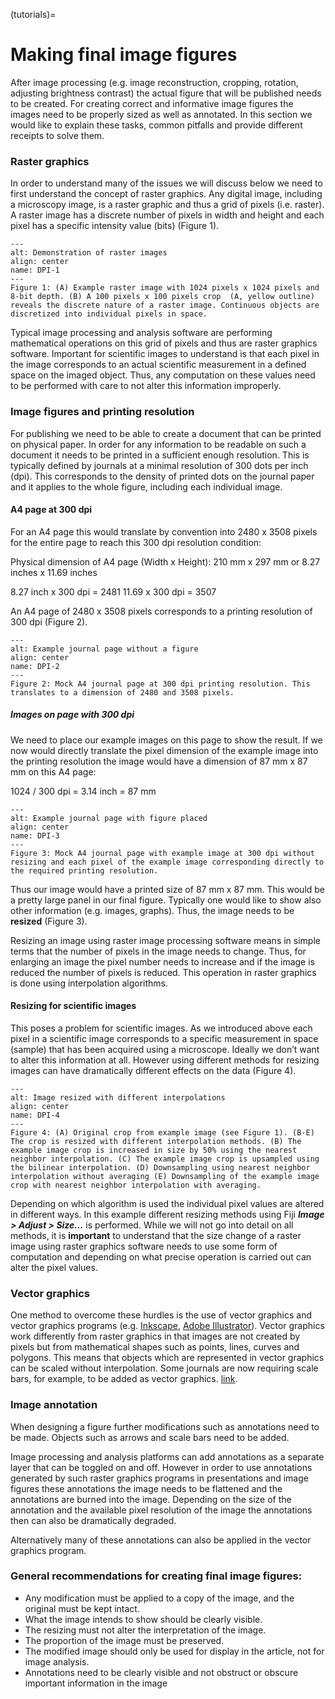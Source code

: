 (tutorials)=
# Making final image figures 

After image processing (e.g. image reconstruction, cropping, rotation, adjusting brightness contrast) the actual figure that will be published needs to be created. For creating correct and informative image figures the images need to be properly sized as well as annotated. In this section we would like to explain these tasks, common pitfalls and provide different receipts to solve them.


### Raster graphics

In order to understand many of the issues we will discuss below we need to first understand the concept of raster graphics. Any digital image, including a microscopy image, is a raster graphic and thus a grid of pixels (i.e. raster). A raster image has a discrete number of pixels in width and height and each pixel has a specific intensity value (bits) (Figure 1).

```{figure} /final_image_figures_resources/DPI_Fig1.png
---
alt: Demonstration of raster images
align: center
name: DPI-1
---
Figure 1: (A) Example raster image with 1024 pixels x 1024 pixels and 8-bit depth. (B) A 100 pixels x 100 pixels crop  (A, yellow outline) reveals the discrete nature of a raster image. Continuous objects are discretized into individual pixels in space. 
```

Typical image processing and analysis software are performing mathematical operations on this grid of pixels and thus are raster graphics software. Important for scientific images to understand is that each pixel in the image corresponds to an actual scientific measurement in a defined space on the imaged object. Thus, any computation on these values need to be performed with care to not alter this information improperly.  


### Image figures and printing resolution


For publishing we need to be able to create a document that can be printed on physical paper. In order for any information to be readable on such a document it needs to be printed in a sufficient enough resolution. This is typically defined by journals at a minimal resolution of 300 dots per inch (dpi). This corresponds to the density of printed dots on the journal paper and it applies to the whole figure, including each individual image. 

#### A4 page at 300 dpi

For an A4 page this would translate by convention into 2480 x 3508 pixels for the entire page to reach this 300 dpi resolution condition: 

Physical dimension of A4 page (Width x Height): 210 mm x 297 mm or 8.27 inches x 11.69 inches

8.27 inch x 300 dpi = 2481
11.69 x 300 dpi = 3507

An A4 page of 2480 x 3508 pixels corresponds to a printing resolution of 300 dpi (Figure 2). 

```{figure} /final_image_figures_resources/DPI_Fig2.png
---
alt: Example journal page without a figure
align: center
name: DPI-2
---
Figure 2: Mock A4 journal page at 300 dpi printing resolution. This translates to a dimension of 2480 and 3508 pixels. 
```

##### Images on page with 300 dpi

We need to place our example images on this page to show the result. If we now would directly translate the pixel dimension of the example image into the printing resolution the image would have a dimension of 87 mm x 87 mm on this A4 page: 


1024 / 300 dpi  = 3.14 inch = 87 mm 

```{figure} /final_image_figures_resources/DPI_Fig3.png
---
alt: Example journal page with figure placed
align: center
name: DPI-3
---
Figure 3: Mock A4 journal page with example image at 300 dpi without resizing and each pixel of the example image corresponding directly to the required printing resolution. 
```

Thus our image would have a printed size of 87 mm x 87 mm. This would be a pretty large panel in our final figure. Typically one would like to show also other information (e.g. images, graphs). Thus, the image needs to be **resized** (Figure 3). 

Resizing an image using raster image processing software means in simple terms that the number of pixels in the image needs to change. Thus, for enlarging an image the pixel number needs to increase and if the image is reduced the number of pixels is reduced. This operation in raster graphics is done using interpolation algorithms. 

#### Resizing for scientific images

This poses a problem for scientific images. As we introduced above each pixel in a scientific image corresponds to a specific measurement in space (sample) that has been acquired using a microscope. Ideally we don’t want to alter this information at all. However using different methods for resizing images can have dramatically different effects on the data (Figure 4).

```{figure} /final_image_figures_resources/DPI_Fig4.png
---
alt: Image resized with different interpolations
align: center
name: DPI-4
---
Figure 4: (A) Original crop from example image (see Figure 1). (B-E) The crop is resized with different interpolation methods. (B) The example image crop is increased in size by 50% using the nearest neighbor interpolation. (C) The example image crop is upsampled using the bilinear interpolation. (D) Downsampling using nearest neighbor interpolation without averaging (E) Downsampling of the example image crop with nearest neighbor interpolation with averaging. 
```

Depending on which algorithm is used the individual pixel values are altered in different ways. In this example different resizing methods using Fiji _**Image > Adjust > Size...**_ is performed. While we will not go into detail on all methods, it is **important** to understand that the size change of a raster image using raster graphics software needs to use some form of computation and depending on what precise operation is carried out can alter the pixel values.

### Vector graphics

One method to overcome these hurdles is the use of vector graphics and vector graphics programs (e.g. [Inkscape](https://inkscape.org/), [Adobe Illustrator](https://en.wikipedia.org/wiki/Adobe_Illustrator)). Vector graphics work differently from raster graphics in that images are not created by pixels but from mathematical shapes such as points, lines, curves and polygons. This means that objects which are represented in vector graphics can be scaled without interpolation. Some journals are now requiring scale bars, for example, to be added as vector graphics. [link](https://www.google.com/url?q=https://www.nature.com/documents/nprot-guide-to-preparing-final-artwork.pdf&sa=D&source=docs&ust=1686408042525294&usg=AOvVaw2c2qAw-62a5mC51o9GU_LN).

<!--To add - Jan's thing-->

### Image annotation

When designing a figure further modifications such as annotations need to be made. Objects such as arrows and scale bars need to be added. 

Image processing and analysis platforms can add annotations as a separate layer that can be toggled on and off. However in order to use annotations generated by such raster graphics programs in presentations and image figures these annotations the image needs to be flattened and the annotations are burned into the image. Depending on the size of the annotation and the available pixel resolution of the image the annotations then can also be dramatically degraded. 

Alternatively many of these annotations can also be applied in the vector graphics program. 


### General recommendations for creating final image figures:


- Any modification must be applied to a copy of the image, and the original must be kept intact. 
- What the image intends to show should be clearly visible.
- The resizing must not alter the interpretation of the image.
- The proportion of the image must be preserved.
- The modified image should only be used for display in the article, not for image analysis.
- Annotations need to be clearly visible and not obstruct or obscure important information in the image




<!--Notes which will not be shown on the actual page-->